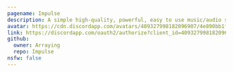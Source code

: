 ```yaml
---
pagename: Impulse
description: A simple high-quality, powerful, easy to use music/audio streaming bot
avatar: https://cdn.discordapp.com/avatars/409327998182096907/4e890bb1ff3698f60285c9b753e27cb9.png
link: https://discordapp.com/oauth2/authorize?client_id=409327998182096907&permissions=3148800&scope=bot
github:
  owner: Arraying
  repo: Impulse
nsfw: false
---
```

